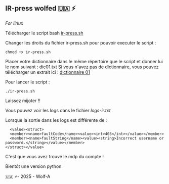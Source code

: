 ## IR-press wolfed 🇺🇦 ⚡
*For linux*

Télécharger le script bash [ir-press.sh](https://github.com/wolfunitA/wp_ir/blob/main/ir-press.sh)

Changer les droits du fichier ir-press.sh pour pouvoir executer le script :
```
chmod +x ir-press.sh
```

Placer votre dictionnaire dans le même répertoire que le script et donner lui le nom suivant : dic01.txt
Si vous n'avez pas de dictionnaire, vous pouvez télécharger un extrait ici : [dictionnaire 01](https://github.com/wolfunitA/wp_ir/blob/main/dic01.txt) 

Pour lancer le script :
```
./ir-press.sh
```

Laissez mijoter !!

Vous pouvez voir les logs dans le fichier *logs-ir.txt*

Lorsque la sortie dans les logs est différente de :
```
  <value><struct>
  <member><name>faultCode</name><value><int>403</int></value></member>
  <member><name>faultString</name><value><string>Incorrect username or password.</string></value></member>
</struct></value>
```
C'est que vous avez trouvé le mdp du compte !


Bientôt une version python

🇺🇦 ⚡- 2025 - Wolf-A
